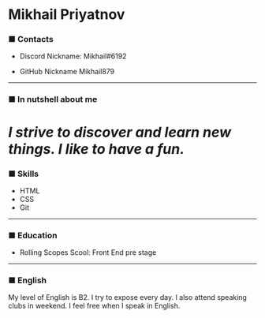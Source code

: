  # **Mikhail Priyatnov**



 ### **■ Contacts**
* Discord Nickname: Mikhail#6192

* GitHub Nickname Mikhail879
---

### **■ In nutshell about me**
*I strive to discover and learn new things. I like to have a fun.*
===

### **■ Skills**
* HTML
* CSS
* Git
***

### **■ Education**
* Rolling Scopes Scool: Front End pre stage
---
### **■ English**
 My level of English is B2. I try to expose every day. I also attend speaking clubs in weekend. I feel free when I speak in English.